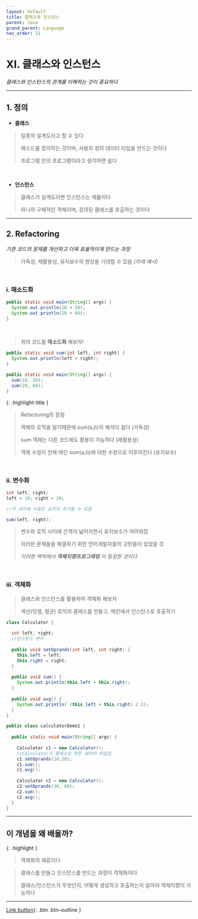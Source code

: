 ```yaml
---
layout: default
title: 클래스와 인스턴스
parent: Java
grand_parent: Language
nav_order: 12
---
```


# XI. 클래스와 인스턴스

_클래스와 인스턴스의 관계를 이해하는 것이 중요하다_

---

## 1. 정의

- **클래스**

> 일종의 설계도라고 할 수 있다
>
> 매소드를 정의하는 것이며, 사용자 정의 데이터 타입을 만드는 것이다
>
> 프로그램 안의 프로그램이라고 생각하면 쉽다

<br/>

- **인스턴스**

> 클래스가 설계도라면 인스턴스는 제품이다
>
> 하나의 구체적인 객체이며, 정의된 클래스를 호출하는 것이다

---

## 2. Refactoring

_기존 코드의 문제를 개선하고 더욱 효율적이게 만드는 과정_

> 가독성, 재활용성, 유지보수의 향상을 기대할 수 있음 _(아래 예시)_

<br/>

### i. 매소드화

```java
public static void main(String[] args) {
  System.out.println(10 + 20);
  System.out.println(20 + 60);
}
```

<br/>

> 위의 코드를 **매소드화** 해보자!

```java
public static void sum(int left, int right) {
  System.out.println(left + right);
}

public static void main(String[] args) {
  sum(10, 20);
  sum(20, 60);
}
```

{: .highlight-title }
> Refactoring의 장점
>
> 객체의 로직을 알기때문에 sum(a,b)의 해석이 쉽다 (가독성)
>
> sum 객체는 다른 코드에도 활용이 가능하다 (재활용성)
>
> 객체 수정이 전체 매인 sum(a,b)에 대한 수정으로 이루어진다 (유지보수)

<br/>

### ii. 변수화

```java
int left, right;
left = 10; right = 20;

//이 사이에 수많은 로직이 추가될 수 있음

sum(left, right);
```

> 변수와 로직 사이에 간격이 넓어지면서 유지보수가 어려워짐
>
> 이러한 문제들을 해결하기 위한 언어개발자들의 고민들이 있었을 것
>
> _이러한 맥락에서 **객체지향프로그래밍** 이 등장한 것이다_

<br/>

### iii. 객체화

> 클래스와 인스턴스를 활용하여 객체화 해보자
>
> 계산(덧셈, 평균) 로직의 클래스를 만들고, 메인에서 인스턴스로 호출하기

```java
class Calculator {
	
  int left, right;
  //인스턴스 변수
	
  public void setOprands(int left, int right) {
    this.left = left;
    this.right = right;
  }
	
  public void sum() {
    System.out.println(this.left + this.right);
  }
	
  public void avg() {
    System.out.println( (this.left + this.right) / 2);
  }
}

public class calculatorDemo1 {
	
  public static void main(String[] args) {
		
    Calculator c1 = new Calculator(); 
    //Calculator가 클래스로 만든 데이터 타입임
    c1.setOprands(10,20);
    c1.sum();
    c1.avg();
		
    Calculator c2 = new Calculator();
    c2.setOprands(30, 60);
    c2.sum();
    c2.avg();
  }
}
```

---

## **이 개념을 왜 배울까?**

{: .highlight }
> 객체화의 재료이다

> 클래스를 만들고 인스턴스를 만드는 과정이 객체화이다
>
> 클래스/인스턴스가 무엇인지, 어떻게 생성하고 호출하는지 알아야 객체지향이 가능하다

---

[Link button](https://opentutorials.org/course/1223/5400){: .btn .btn-outline }